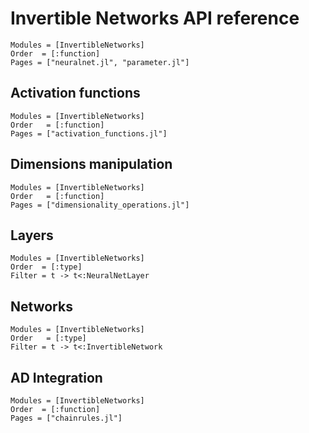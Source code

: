 
# Invertible Networks API reference

```@autodocs
Modules = [InvertibleNetworks]
Order  = [:function]
Pages = ["neuralnet.jl", "parameter.jl"]
```

## Activation functions

```@autodocs
Modules = [InvertibleNetworks]
Order   = [:function]
Pages = ["activation_functions.jl"]
```

## Dimensions manipulation

```@autodocs
Modules = [InvertibleNetworks]
Order   = [:function]
Pages = ["dimensionality_operations.jl"]
```

## Layers

```@autodocs
Modules = [InvertibleNetworks]
Order  = [:type]
Filter = t -> t<:NeuralNetLayer
```

## Networks

```@autodocs
Modules = [InvertibleNetworks]
Order   = [:type]
Filter = t -> t<:InvertibleNetwork
```

## AD Integration

```@autodocs
Modules = [InvertibleNetworks]
Order  = [:function]
Pages = ["chainrules.jl"]
```